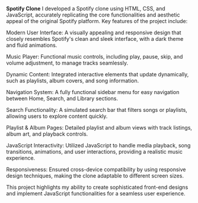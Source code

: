 **Spotify Clone**
I developed a Spotify clone using HTML, CSS, and JavaScript, accurately replicating the core functionalities and aesthetic appeal of the original Spotify platform. Key features of the project include:

Modern User Interface: A visually appealing and responsive design that closely resembles Spotify's clean and sleek interface, with a dark theme and fluid animations.

Music Player: Functional music controls, including play, pause, skip, and volume adjustment, to manage tracks seamlessly.

Dynamic Content: Integrated interactive elements that update dynamically, such as playlists, album covers, and song information.

Navigation System: A fully functional sidebar menu for easy navigation between Home, Search, and Library sections.

Search Functionality: A simulated search bar that filters songs or playlists, allowing users to explore content quickly.

Playlist & Album Pages: Detailed playlist and album views with track listings, album art, and playback controls.

JavaScript Interactivity: Utilized JavaScript to handle media playback, song transitions, animations, and user interactions, providing a realistic music experience.

Responsiveness: Ensured cross-device compatibility by using responsive design techniques, making the clone adaptable to different screen sizes.

This project highlights my ability to create sophisticated front-end designs and implement JavaScript functionalities for a seamless user experience.

